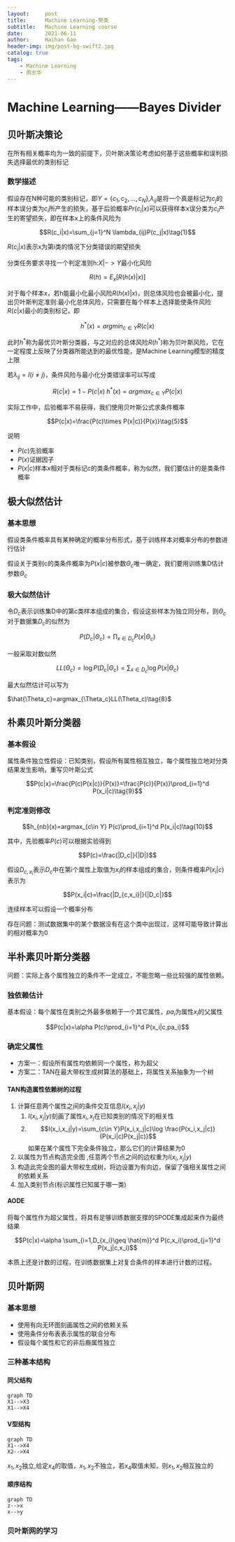 ```yaml
---
layout:     post
title:      Machine Learning-聚类
subtitle:   Machine Learning course
date:       2021-06-11
author:     Haihan Gao
header-img: img/post-bg-swift2.jpg
catalog: true
tags:
    - Machine Learning
    - 周志华
---
```

# Machine Learning——Bayes Divider

## 贝叶斯决策论

在所有相关概率均为一致的前提下，贝叶斯决策论考虑如何基于这些概率和误判损失选择最优的类别标记

### 数学描述

假设存在N种可能的类别标记，即$Y=\{c_1,c_2,...,c_N\}$,$\lambda_{ij}$是将一个真是标记为$c_j$的样本误分类为$c_i$所产生的损失，基于后验概率$Pr(c_i|x)$可以获得样本x误分类为$c_i$产生的寄望损失，即在样本x上的条件风险为

$$R(c_i|x)=\sum_{j=1}^N \lambda_{ij}P(c_j|x)\tag{1}$$ 

$R(c_i|x)$表示x为第i类的情况下分类错误的期望损失

分类任务要求寻找一个判定准则h:$X|->Y$最小化风险

$$R(h)=E_x[R(h(x)|x)]\tag{2}$$

对于每个样本x，若h能最小化最小风险$R(h(x)|x)$，则总体风险也会被最小化，提出贝叶斯判定准则:最小化总体风险，只需要在每个样本上选择能使条件风险$R(c|x)$最小的类别标记，即

$$h^*(x)=argmin_{c\in Y}R(c|x)\tag{3}$$

此时$h^*$称为最优贝叶斯分类器，与之对应的总体风险$R(h^*)$称为贝叶斯风险，它在一定程度上反映了分类器所能达到的最优性能，是Machine Learning模型的精度上限

若$\lambda_{ij}=I(i\neq j)$，条件风险与最小化分类错误率可以写成

$$R(c|x)=1-P(c|x)\ h^*(x)=argmax_{c\in Y}P(c|x) \tag{4}$$

实际工作中，后验概率不易获得，我们使用贝叶斯公式求条件概率

$$P(c|x)=\frac{P(c)\times P(x|c)}{P(x)}\tag{5}$$

说明

* $P(c)$先验概率
* $P(x)$证据因子
* $P(x|c)$样本$x$相对于类标记$c$的类条件概率，称为似然，我们要估计的是类条件概率

## 极大似然估计

### 基本思想

假设类条件概率具有某种确定的概率分布形式，基于训练样本对概率分布的参数进行估计

假设关于类别c的类条件概率为$P(x|c)$被参数$\Theta_c$唯一确定，我们要用训练集D估计参数$\Theta_c$

### 极大似然估计

令$D_c$表示训练集D中的第c类样本组成的集合，假设这些样本为独立同分布，则$\Theta_c$对于数据集$D_c$的似然为

$$P(D_c|\Theta_c)=\prod_{x\in D_c}P(x|\Theta_c)\tag{6}$$

一般采取对数似然

$$LL(\Theta_c)=\log P(D_c|\Theta_c)=\sum_{x\in D_c}\log P(x|\Theta_c)\tag{7}$$

最大似然估计可以写为

$\hat{\Theta_c}=argmax_{\Theta_c}LL(\Theta_c)\tag{8}$

## 朴素贝叶斯分类器

### 基本假设

属性条件独立性假设：已知类别，假设所有属性相互独立，每个属性独立地对分类结果发生影响，重写贝叶斯公式

$$P(c|x)=\frac{P(c)P(x|c)}{P(x)}=\frac{P(c)}{P(x)}\prod_{i=1}^d P(x_i|c)\tag{9}$$

### 判定准则修改

$$h_{nb}(x)=argmax_{c\in Y} P(c)\prod_{i=1}^d P(x_i|c)\tag{10}$$

其中，先验概率$P(c)$可以根据实验得到

$$P(c)=\frac{|D_c|}{|D|}$$

假设$D_{c,x_i}$表示$D_c$中在第i个属性上取值为$x_i$的样本组成的集合，则条件概率$P(x_i|c)$表示为

$$P(x_i|c)=\frac{|D_{c,x_i}|}{|D_c|}$$

连续样本可以假设一个概率分布

存在问题：测试数据集中的某个数据没有在这个类中出现过，这样可能导致计算出的相对概率为0

## 半朴素贝叶斯分类器

问题：实际上各个属性独立的条件不一定成立，不能忽略一些比较强的属性依赖。

### 独依赖估计

基本假设：每个属性在类别之外最多依赖于一个其它属性，$pa_i$为属性$x_i$的父属性

$$P(c|x)=\alpha P(c)\prod_{i=1}^d P(x_i|c,pa_i)$$

### 确定父属性

* 方案一：假设所有属性均依赖同一个属性，称为超父
* 方案二：TAN在最大带权生成树算法的基础上，将属性关系抽象为一个树

#### TAN构造属性依赖树的过程

1. 计算任意两个属性之间的条件交互信息$I(x_i,x_j|y)$
   1.  $I(x_i,x_j|y)$刻画了属性$x_i,x_j$在已知类别的情况下的相关性
   2. $$I(x_i,x_j|y)=\sum_{c\in Y}P(x_i,x_j|c)\log \frac{P(x_i,x_j|c)}{P(x_i|c)P(x_j|c)}$$ 如果在某个属性下完全条件独立，那么它们的计算结果为0
2. 以属性为节点构造完全图 ,任意两个节点之间的边权重为$I(x_i,x_j|y)$
3. 构造此完全图的最大带权生成树，将边设置为有向边，保留了强相关属性之间的依赖关系
4. 加入类别节点(标识属性已知属于哪一类)

#### AODE

将每个属性作为超父属性，将具有足够训练数据支撑的SPODE集成起来作为最终结果

$$P(c|x)=\alpha \sum_{i=1,D_{x_i}\geq \hat{m}}^d P(c,x_i)\prod_{j=1}^d P(x_j|c,x_i)$$

本质上还是计数的过程，在训练数据集上对复合条件的样本进行计数的过程。

## 贝叶斯网

### 基本思想

* 使用有向无环图刻画属性之间的依赖关系
* 使用条件分布表表示属性的联合分布
* 假设每个属性和它的非后裔属性独立

### 三种基本结构

#### 同父结构

```mermaid
graph TD
X1-->X3
X1-->X4
```

#### V型结构

```mermaid
graph TD
X1-->X4
X2-->X4
```

$x_1,x_2$独立,给定$x_4$的取值，$x_1,x_2$不独立，若$x_4$取值未知，则$x_1,x_2$相互独立的

#### 顺序结构

```mermaid
graph TD
z-->x
x-->y
```

### 贝叶斯网的学习

